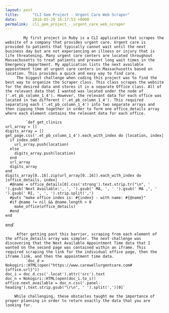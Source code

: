```yaml
---
layout: post
title:      "CLI Gem Project - Urgent Care Web Scraper"
date:       2018-05-29 16:17:53 +0000
permalink:  cli_gem_project_-_urgent_care_web_scraper
---
```



	        My first project in Ruby is a CLI application that scrapes the website of a company that provides urgent care. Urgent care is provided to patients that typically cannot wait until the next business day but are not experiencing an illness or injury that is life threatening. Many urgent care centers are located throughout Massachusetts to treat patients and prevent long wait times in the Emergency Department. My application lists the next available appointment time at urgent care centers in Massachusetts based on location. This provides a quick and easy way to find care.
	     The biggest challenge when coding this project was to find the best way to organize the Scraper class. This class scrapes the website for the desired data and stores it in a separate Office class. All of the relevant data that I wanted was located under the node of ('.et_pb_column_1_4'). However, the relevant data for each office was located in two different ('.et_pb_column_1_4'). This required separating each ('.et_pb_column_1_4') into two separate arrays and then zipping them together in order to form one office_details array where each element contains the relevant data for each office. 
			 
			 `def get_clinics
    url_array = []
    digits_array = []
    get_page.css('.et_pb_column_1_4').each_with_index do |location, index|
      if index.odd?
        url_array.push(location)
      else
        digits_array.push(location)
      end
      url_array
      digits_array
    end
    digits_array[0..16].zip(url_array[0..16]).each_with_index do |office_details, index|
      #@name = office_details[0].css('strong').text.strip.tr("\n", ' ').gsub('Next Available:', ', ').gsub(' MA, ', ' ').gsub(' MA ,', ' ').gsub(' RI, ', ', ').strip.split(',')
      #puts "make office index is: #{index} - with name: #{@name}"
      #if @name != nil && @name.length > 0
        make_office(office_details)
      #end
    end
  end`
	
	     After getting past this barrier, scraping from each element of the office_details array was simpler. The next challenge was discovering that the Next Available Appointment Time data that I wanted on the second page was contained within an iframe. This required scraping the link for the individual office page, then the iframe link, and then the appointment time data. 
			 `doc_d = Nokogiri::HTML(open("https://www.carewellurgentcare.com#{office.url}"))
    doc_i = doc_d.css('.locat').attr('src').text
    doc_n = Nokogiri::HTML(open(doc_i.to_s))
    office.next_available = doc_n.css('.panel-heading').text.strip.gsub("\r\n", ' ').split(',')[0]`
		
		While challenging, these obstacles taught me the importance of proper planning in order to return exactly the data that you are looking for. 
